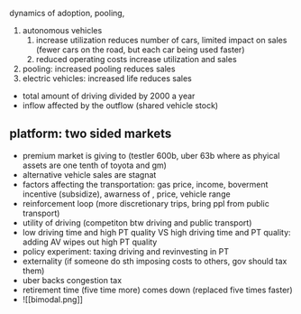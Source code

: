 dynamics of adoption, pooling, 
1. autonomous vehicles
	1. increase utilization reduces number of cars, limited impact on sales (fewer cars on the road, but each car being used faster)
	2. reduced operating costs increase utilization and sales
2. pooling: increased pooling reduces sales
3. electric vehicles: increased life reduces sales
- total amount of driving divided by 2000 a year 
- inflow affected by the outflow (shared vehicle stock)

## platform: two sided markets

- premium market is giving to (testler 600b, uber 63b where as phyical assets are one tenth of toyota and gm)
- alternative vehicle sales are stagnat 
- factors affecting the transportation: gas price, income, boverment incentive (subsidize), awarness of , price, vehicle range
- reinforcement loop (more discretionary trips, bring ppl from public transport) 
- utility of driving (competiton btw driving and public transport)
- low driving time and high PT quality VS high driving time and PT quality: adding AV wipes out high PT quality
- policy experiment: taxing driving and revinvesting in PT
- externality (if someone do sth imposing costs to others, gov should tax them)
- uber backs congestion tax
- retirement time (five time more) comes down (replaced five times faster)
- ![[bimodal.png]]